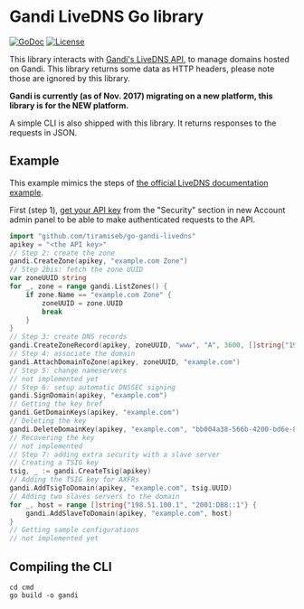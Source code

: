 Gandi LiveDNS Go library
========================

[![GoDoc](https://godoc.org/github.com/tiramiseb/go-gandi-livedns?status.svg)](https://godoc.org/github.com/tiramiseb/go-gandi-livedns)
[![License](https://img.shields.io/badge/license-MIT-blue.svg)](https://raw.githubusercontent.com/tiramiseb/go-gandi-livedns/master/LICENSE)

This library interacts with [Gandi's LiveDNS API](http://doc.livedns.gandi.net/), to manage domains hosted on Gandi. This library returns some data as HTTP headers, please note those are ignored by this library.

**Gandi is currently (as of Nov. 2017) migrating on a new platform, this library is for the NEW platform.**

A simple CLI is also shipped with this library. It returns responses to the requests in JSON.

Example
-------

This example mimics the steps of [the official LiveDNS documentation example](http://doc.livedns.gandi.net/#quick-example).

First (step 1), [get your API key](https://account.gandi.net/) from the "Security" section in new Account admin panel to be able to make authenticated requests to the API.

```go
import "github.com/tiramiseb/go-gandi-livedns"
apikey = "<the API key>"
// Step 2: create the zone
gandi.CreateZone(apikey, "example.com Zone")
// Step 2bis: fetch the zone UUID
var zoneUUID string
for _, zone = range gandi.ListZones() {
    if zone.Name == "example.com Zone" {
        zoneUUID = zone.UUID
        break
    }
}
// Step 3: create DNS records
gandi.CreateZoneRecord(apikey, zoneUUID, "www", "A", 3600, []string{"192.168.0.1"})
// Step 4: associate the domain
gandi.AttachDomainToZone(apikey, zoneUUID, "example.com")
// Step 5: change nameservers
// not implemented yet
// Step 6: setup automatic DNSSEC signing
gandi.SignDomain(apikey, "example.com")
// Getting the key href
gandi.GetDomainKeys(apikey, "example.com")
// Deleting the key
gandi.DeleteDomainKey(apikey, "example.com", "bb004a38-566b-4200-bd6e-830b48ea50cf")
// Recovering the key
// not implemented
// Step 7: adding extra security with a slave server
// Creating a TSIG key
tsig, _ := gandi.CreateTsig(apikey)
// Adding the TSIG key for AXFRs
gandi.AddTsigToDomain(apikey, "example.com", tsig.UUID)
// Adding two slaves servers to the domain
for _, host = range []string{"198.51.100.1", "2001:DB8::1"} {
    gandi.AddSlaveToDomain(apikey, "example.com", host)
}
// Getting sample configurations
// not implemented yet
```

Compiling the CLI
-----------------

```
cd cmd
go build -o gandi
```
